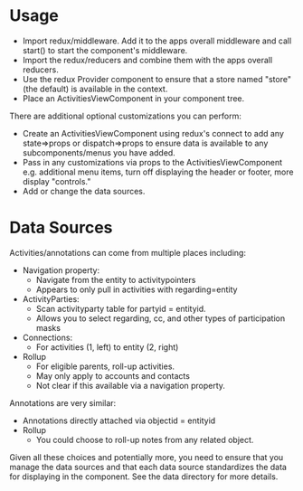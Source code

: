 # Usage

* Import redux/middleware. Add it to the apps overall middleware and call start() to start the component's middleware.
* Import the redux/reducers and combine them with the apps overall reducers.
* Use the redux Provider component to ensure that a store named "store" (the default) is available in the context.
* Place an ActivitiesViewComponent in your component tree.

There are additional optional customizations you can perform:
* Create an ActivitiesViewComponent using redux's connect to add any state=>props or dispatch=>props to ensure data is available to any subcomponents/menus you have added.
* Pass in any customizations via props to the ActivitiesViewComponent e.g. additional menu items, turn off displaying the header or footer, more display "controls."
* Add or change the data sources.


# Data Sources
Activities/annotations can come from multiple places including:

* Navigation property:
  * Navigate from the entity to activitypointers
  * Appears to only pull in activities with regarding=entity
* ActivityParties:
  * Scan activityparty table for partyid = entityid.
  * Allows you to select regarding, cc, and other types of participation masks
* Connections:
  * For activities (1, left) to entity (2, right)
* Rollup
  * For eligible parents, roll-up activities.
  * May only apply to accounts and contacts
  * Not clear if this available via a navigation property.
  
Annotations are very similar:
* Annotations directly attached via objectid = entityid
* Rollup
  * You could choose to roll-up notes from any related object.
  
Given all these choices and potentially more, you need to ensure that you manage
the data sources and that each data source standardizes the data for displaying
in the component. See the data directory for more details.
